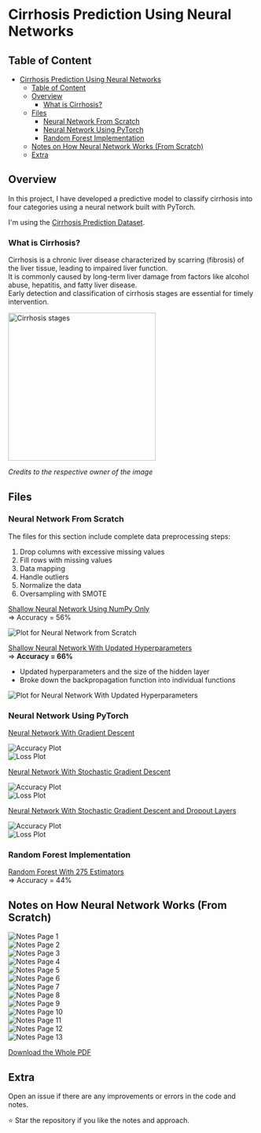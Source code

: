 # Cirrhosis Prediction Using Neural Networks

## Table of Content

- [Cirrhosis Prediction Using Neural Networks](#cirrhosis-prediction-using-neural-networks)
  - [Table of Content](#table-of-content)
  - [Overview](#overview)
    - [What is Cirrhosis?](#what-is-cirrhosis)
  - [Files](#files)
    - [Neural Network From Scratch](#neural-network-from-scratch)
    - [Neural Network Using PyTorch](#neural-network-using-pytorch)
    - [Random Forest Implementation](#random-forest-implementation)
  - [Notes on How Neural Network Works (From Scratch)](#notes-on-how-neural-network-works-from-scratch)
  - [Extra](#extra)

## Overview

In this project, I have developed a predictive model to classify cirrhosis into
four categories using a neural network built with PyTorch.

I'm using the
[Cirrhosis Prediction Dataset](https://www.kaggle.com/datasets/fedesoriano/cirrhosis-prediction-dataset/data).

### What is Cirrhosis?

Cirrhosis is a chronic liver disease characterized by scarring (fibrosis) of the
liver tissue, leading to impaired liver function.  
It is commonly caused by long-term liver damage from factors like alcohol abuse,
hepatitis, and fatty liver disease.  
Early detection and classification of cirrhosis stages are essential for timely
intervention.

<img src="https://www.startstemcells.com/wp-content/uploads/2024/07/liver-2.jpg" height="300" alt="Cirrhosis stages">

_Credits to the respective owner of the image_

## Files

### Neural Network From Scratch

The files for this section include complete data preprocessing steps:

1. Drop columns with excessive missing values
2. Fill rows with missing values
3. Data mapping
4. Handle outliers
5. Normalize the data
6. Oversampling with SMOTE

[Shallow Neural Network Using NumPy Only](./from_scratch_neural_network.ipynb)  
=> Accuracy = 56%

![Plot for Neural Network from Scratch](./readme_content/from_scratch_plot.png)

[Shallow Neural Network With Updated Hyperparameters](./from_scratch_neural_network_update_hparams.ipynb)  
=> **Accuracy = 66%**

- Updated hyperparameters and the size of the hidden layer
- Broke down the backpropagation function into individual functions

![Plot for Neural Network With Updated Hyperparameters](./readme_content/from_scracth_plot_2.png)

### Neural Network Using PyTorch

[Neural Network With Gradient Descent](./cirrhosis_prediction_pytorch_gd.ipynb)

![Accuracy Plot](./readme_content/accuracy_1.png)  
![Loss Plot](./readme_content/loss_1.png)

[Neural Network With Stochastic Gradient Descent](./cirrhosis_prediction_pytorch_batch_sgd.ipynb)

![Accuracy Plot](./readme_content/accuracy_2.png)  
![Loss Plot](./readme_content/loss_2.png)

[Neural Network With Stochastic Gradient Descent and Dropout Layers](./cirrhosis_prediction_pytorch_sgd_and_dropout.ipynb)

![Accuracy Plot](./readme_content/accuracy_3.png)  
![Loss Plot](./readme_content/loss_3.png)

### Random Forest Implementation

[Random Forest With 275 Estimators](./random_forest.ipynb)  
=> Accuracy = 44%

## Notes on How Neural Network Works (From Scratch)

![Notes Page 1](./readme_notes_for_nn_from_scratch/NOTES_page-0001.jpg)  
![Notes Page 2](./readme_notes_for_nn_from_scratch/NOTES_page-0002.jpg)  
![Notes Page 3](./readme_notes_for_nn_from_scratch/NOTES_page-0003.jpg)  
![Notes Page 4](./readme_notes_for_nn_from_scratch/NOTES_page-0004.jpg)  
![Notes Page 5](./readme_notes_for_nn_from_scratch/NOTES_page-0005.jpg)  
![Notes Page 6](./readme_notes_for_nn_from_scratch/NOTES_page-0006.jpg)  
![Notes Page 7](./readme_notes_for_nn_from_scratch/NOTES_page-0007.jpg)  
![Notes Page 8](./readme_notes_for_nn_from_scratch/NOTES_page-0008.jpg)  
![Notes Page 9](./readme_notes_for_nn_from_scratch/NOTES_page-0009.jpg)  
![Notes Page 10](./readme_notes_for_nn_from_scratch/NOTES_page-0010.jpg)  
![Notes Page 11](./readme_notes_for_nn_from_scratch/NOTES_page-0011.jpg)  
![Notes Page 12](./readme_notes_for_nn_from_scratch/NOTES_page-0012.jpg)  
![Notes Page 13](./readme_notes_for_nn_from_scratch/NOTES_page-0013.jpg)

[Download the Whole PDF](NOTES.pdf)

## Extra

Open an issue if there are any improvements or errors in the code and notes.

⭐ Star the repository if you like the notes and approach.

